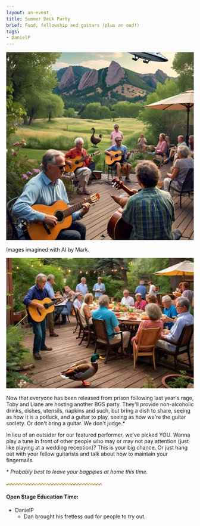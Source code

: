```yaml
---
layout: an-event
title: Summer Deck Party
brief: Food, fellowship and guitars (plus an oud!)
tags:
- DanielP
---
```

![Deck Party View](/pics/20240729-DeckPartyFlatirons.jpg)

Images imagined with AI by Mark.

![Deck Party Dinner](/pics/20240729-DeckPartyDinner.jpg)

Now that everyone has been released from prison following last year's rage, Toby and Liane are hosting another BGS party. They'll provide non-alcoholic drinks, dishes, utensils, napkins and such, but bring a dish to share, seeing as how it is a potluck, and a guitar to play, seeing as how we're the guitar society. Or don't bring a guitar. We don't judge.\*

In lieu of an outsider for our featured performer, we've picked YOU. Wanna play a tune in front of other people who may or may not pay attention (just like playing at a wedding reception)? This is your big chance. Or just hang out with your fellow guitarists and talk about how to maintain your fingernails.

\* *Probably best to leave your bagpipes at home this time.*
 

![line](/pics/wgly-line.png)

#### Open Stage Education Time: ####
* DanielP
   - Dan brought his fretless oud for people to try out.

